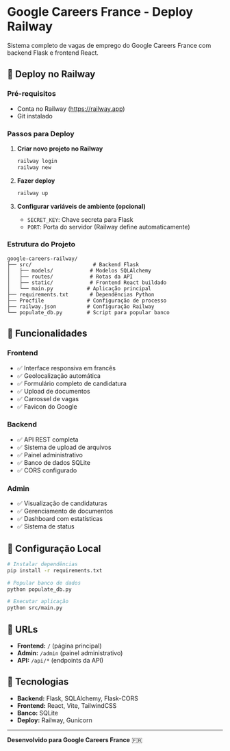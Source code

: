# Google Careers France - Deploy Railway

Sistema completo de vagas de emprego do Google Careers France com backend Flask e frontend React.

## 🚀 Deploy no Railway

### Pré-requisitos
- Conta no Railway (https://railway.app)
- Git instalado

### Passos para Deploy

1. **Criar novo projeto no Railway**
   ```bash
   railway login
   railway new
   ```

2. **Fazer deploy**
   ```bash
   railway up
   ```

3. **Configurar variáveis de ambiente (opcional)**
   - `SECRET_KEY`: Chave secreta para Flask
   - `PORT`: Porta do servidor (Railway define automaticamente)

### Estrutura do Projeto

```
google-careers-railway/
├── src/                    # Backend Flask
│   ├── models/            # Modelos SQLAlchemy
│   ├── routes/            # Rotas da API
│   ├── static/            # Frontend React buildado
│   └── main.py           # Aplicação principal
├── requirements.txt       # Dependências Python
├── Procfile              # Configuração de processo
├── railway.json          # Configuração Railway
└── populate_db.py        # Script para popular banco
```

## 🌟 Funcionalidades

### Frontend
- ✅ Interface responsiva em francês
- ✅ Geolocalização automática
- ✅ Formulário completo de candidatura
- ✅ Upload de documentos
- ✅ Carrossel de vagas
- ✅ Favicon do Google

### Backend
- ✅ API REST completa
- ✅ Sistema de upload de arquivos
- ✅ Painel administrativo
- ✅ Banco de dados SQLite
- ✅ CORS configurado

### Admin
- ✅ Visualização de candidaturas
- ✅ Gerenciamento de documentos
- ✅ Dashboard com estatísticas
- ✅ Sistema de status

## 🔧 Configuração Local

```bash
# Instalar dependências
pip install -r requirements.txt

# Popular banco de dados
python populate_db.py

# Executar aplicação
python src/main.py
```

## 📱 URLs

- **Frontend:** `/` (página principal)
- **Admin:** `/admin` (painel administrativo)
- **API:** `/api/*` (endpoints da API)

## 🎯 Tecnologias

- **Backend:** Flask, SQLAlchemy, Flask-CORS
- **Frontend:** React, Vite, TailwindCSS
- **Banco:** SQLite
- **Deploy:** Railway, Gunicorn

---

**Desenvolvido para Google Careers France** 🇫🇷

